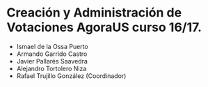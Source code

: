 <h1>Creación y Administración de Votaciones AgoraUS curso 16/17.</h1>
<ul>
<li>Ismael de la Ossa Puerto</li>
<li>Armando Garrido Castro</li>
<li>Javier Pallarés Saavedra</li>
<li>Alejandro Tortolero Niza</li>
<li>Rafael Trujillo González (Coordinador)</li>

</ul>
